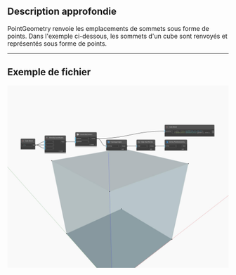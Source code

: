 ## Description approfondie
PointGeometry renvoie les emplacements de sommets sous forme de points. Dans l'exemple ci-dessous, les sommets d'un cube sont renvoyés et représentés sous forme de points.
___
## Exemple de fichier

![PointGeometry](./Autodesk.DesignScript.Geometry.Vertex.PointGeometry_img.jpg)

